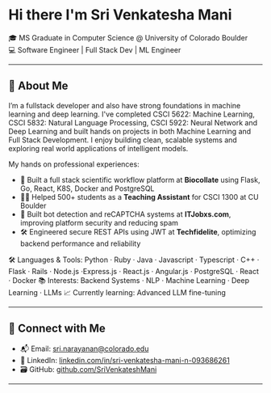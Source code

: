 # Hi there I'm Sri Venkatesha Mani

🎓 MS Graduate in Computer Science @ University of Colorado Boulder  
💻 Software Engineer | Full Stack Dev | ML Engineer  

---

## 🚀 About Me

I’m a fullstack developer and also have strong foundations in machine learning and deep learning. I've completed CSCI 5622: Machine Learning, CSCI 5832: Natural Language Processing, CSCI 5922: Neural Network and Deep Learning and built hands on projects in both Machine Learning and Full Stack Development. I enjoy building clean, scalable systems and exploring real world applications of intelligent models.

 My hands on professional experiences:
- 🧬 Built a full stack scientific workflow platform at **Biocollate** using Flask, Go, React, K8S, Docker and PostgreSQL
- 🧑‍🏫 Helped 500+ students as a **Teaching Assistant** for CSCI 1300 at CU Boulder 
- 🧠 Built bot detection and reCAPTCHA systems at **ITJobxs.com**, improving platform security and reducing spam
- 🛠️ Engineered secure REST APIs using JWT at **Techfidelite**, optimizing backend performance and reliability 


🛠️ Languages & Tools: Python · Ruby · Java · Javascript · Typescript · C++ · Flask · Rails · Node.js ·Express.js · React.js · Angular.js · PostgreSQL · React · Docker
📚 Interests: Backend Systems · NLP · Machine Learning · Deep Learning · LLMs
📈 Currently learning: Advanced LLM fine-tuning 

---

## 🔗 Connect with Me

- 📬 Email: sri.narayanan@colorado.edu  
- 💼 LinkedIn: [linkedin.com/in/sri-venkatesha-mani-n-093686261](https://www.linkedin.com/in/sri-venkatesha-mani-n-093686261/)  
- 🗃️ GitHub: [github.com/SriVenkateshMani](https://github.com/SriVenkateshMani)  

---
